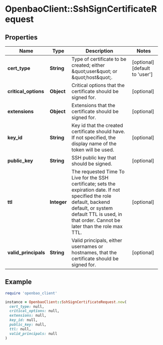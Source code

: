 # OpenbaoClient::SshSignCertificateRequest

## Properties

| Name | Type | Description | Notes |
| ---- | ---- | ----------- | ----- |
| **cert_type** | **String** | Type of certificate to be created; either \&quot;user\&quot; or \&quot;host\&quot;. | [optional][default to &#39;user&#39;] |
| **critical_options** | **Object** | Critical options that the certificate should be signed for. | [optional] |
| **extensions** | **Object** | Extensions that the certificate should be signed for. | [optional] |
| **key_id** | **String** | Key id that the created certificate should have. If not specified, the display name of the token will be used. | [optional] |
| **public_key** | **String** | SSH public key that should be signed. | [optional] |
| **ttl** | **Integer** | The requested Time To Live for the SSH certificate; sets the expiration date. If not specified the role default, backend default, or system default TTL is used, in that order. Cannot be later than the role max TTL. | [optional] |
| **valid_principals** | **String** | Valid principals, either usernames or hostnames, that the certificate should be signed for. | [optional] |

## Example

```ruby
require 'openbao_client'

instance = OpenbaoClient::SshSignCertificateRequest.new(
  cert_type: null,
  critical_options: null,
  extensions: null,
  key_id: null,
  public_key: null,
  ttl: null,
  valid_principals: null
)
```

